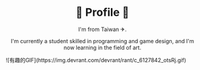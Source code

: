 <div align="center">
  <h1>🔧 Profile 🔧</h1>
  <p>I'm from Taiwan ✈︎.</p>
  <p>I'm currently a student skilled in programming and game design, and I'm now learning in the field of art.</p>
</div>
![有趣的GIF](https://img.devrant.com/devrant/rant/c_6127842_otsRj.gif)
